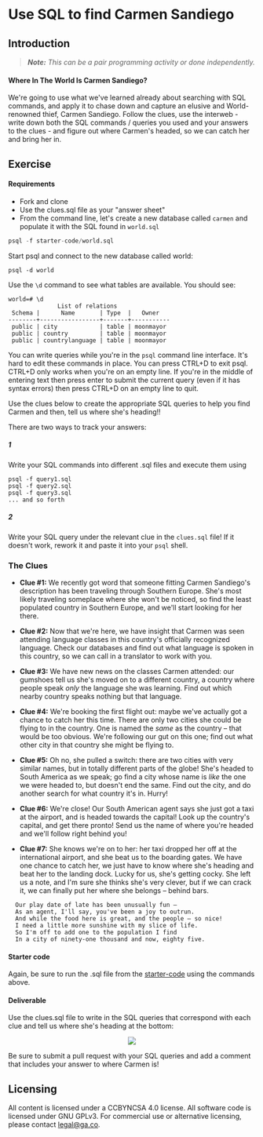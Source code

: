 # Use SQL to find Carmen Sandiego

## Introduction

> ***Note:*** _This can be a pair programming activity or done independently._

#### Where In The World Is Carmen Sandiego?

We're going to use what we've learned already about searching with SQL commands, and apply it to chase down and capture an elusive and World-renowned thief, Carmen Sandiego. Follow the clues, use the interweb - write down both the SQL commands / queries you used and your answers to the clues - and figure out where Carmen's headed, so we can catch her and bring her in.

## Exercise

#### Requirements

- Fork and clone
- Use the clues.sql file as your "answer sheet"
- From the command line, let's create a new database called `carmen` and populate it with the SQL found in `world.sql`

```sql
psql -f starter-code/world.sql
```

Start psql and connect to the new database called world:

```
psql -d world
```

Use the `\d` command to see what tables are available. You should see:

```
world=# \d
              List of relations
 Schema |      Name       | Type  |   Owner   
--------+-----------------+-------+-----------
 public | city            | table | moonmayor
 public | country         | table | moonmayor
 public | countrylanguage | table | moonmayor
```

You can write queries while you're in the `psql` command line interface. It's hard
to edit these commands in place. You can press CTRL+D to exit psql. CTRL+D only works
when you're on an empty line. If you're in the middle of entering text then press enter
to submit the current query (even if it has syntax errors) then press CTRL+D on an
empty line to quit.

Use the clues below to create the appropriate SQL queries to help you find Carmen and then, tell us where she's heading!!

There are two ways to track your answers:

##### 1
Write your SQL commands into different .sql files and execute them using

```
psql -f query1.sql
psql -f query2.sql
psql -f query3.sql
... and so forth
```

##### 2

Write your SQL query under the relevant clue in the `clues.sql` file! If it doesn't work, rework it and paste it into your `psql` shell.

### The Clues

  - **Clue #1:** We recently got word that someone fitting Carmen Sandiego's description has been traveling through Southern Europe. She's most likely traveling someplace where she won't be noticed, so find the least populated country in Southern Europe, and we'll start looking for her there.

  - **Clue #2:** Now that we're here, we have insight that Carmen was seen attending language classes in this country's officially recognized language. Check our databases and find out what language is spoken in this country, so we can call in a translator to work with you.

  - **Clue #3:** We have new news on the classes Carmen attended: our gumshoes tell us she's moved on to a different country, a country where people speak *only* the language she was learning. Find out which nearby country speaks nothing but that language.

  - **Clue #4:** We're booking the first flight out: maybe we've actually got a chance to catch her this time. There are only two cities she could be flying to in the country. One is named the *same* as the country – that would be too obvious. We're following our gut on this one; find out what other city in that country she might be flying to.

  - **Clue #5:** Oh no, she pulled a switch: there are two cities with very similar names, but in totally different parts of the globe! She's headed to South America as we speak; go find a city whose name is *like* the one we were headed to, but doesn't end the same. Find out the city, and do another search for what country it's in. Hurry!

  - **Clue #6:** We're close! Our South American agent says she just got a taxi at the airport, and is headed towards the capital! Look up the country's capital, and get there pronto! Send us the name of where you're headed and we'll follow right behind you!

  - **Clue #7:** She knows we're on to her: her taxi dropped her off at the international airport, and she beat us to the boarding gates. We have one chance to catch her, we just have to know where she's heading and beat her to the landing dock.
Lucky for us, she's getting cocky. She left us a note, and I'm sure she thinks she's very clever, but if we can crack it, we can finally put her where she belongs – behind bars.

```
  Our play date of late has been unusually fun –
  As an agent, I'll say, you've been a joy to outrun.
  And while the food here is great, and the people – so nice!
  I need a little more sunshine with my slice of life.
  So I'm off to add one to the population I find
  In a city of ninety-one thousand and now, eighty five.
```


#### Starter code

Again, be sure to run the .sql file from the [starter-code](starter-code/world.sql) using the commands above.

#### Deliverable

Use the clues.sql file to write in the SQL queries that correspond with each clue and tell us where she's heading at the bottom:

<p align="center">
  <img src ="example.png">
</p>

Be sure to submit a pull request with your SQL queries and add a comment that includes your answer to where Carmen is!

## Licensing
All content is licensed under a CC­BY­NC­SA 4.0 license.
All software code is licensed under GNU GPLv3. For commercial use or alternative licensing, please contact legal@ga.co.
